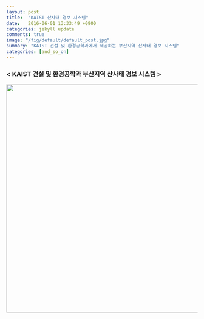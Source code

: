 ```yaml
---
layout: post
title:  "KAIST 산사태 경보 시스템"
date:   2016-06-01 13:33:49 +0900
categories: jekyll update
comments: true
image: "/fig/default/default_post.jpg"
summary: "KAIST 건설 및 환경공학과에서 제공하는 부산지역 산사태 경보 시스템"
categories: [and_so_on]
---
```


### < KAIST 건설 및 환경공학과 부산지역 산사태 경보 시스템 >

<img align="left" src="http://yshin.woobi.co.kr/imgs/fig.png" width="800" height="600px">



